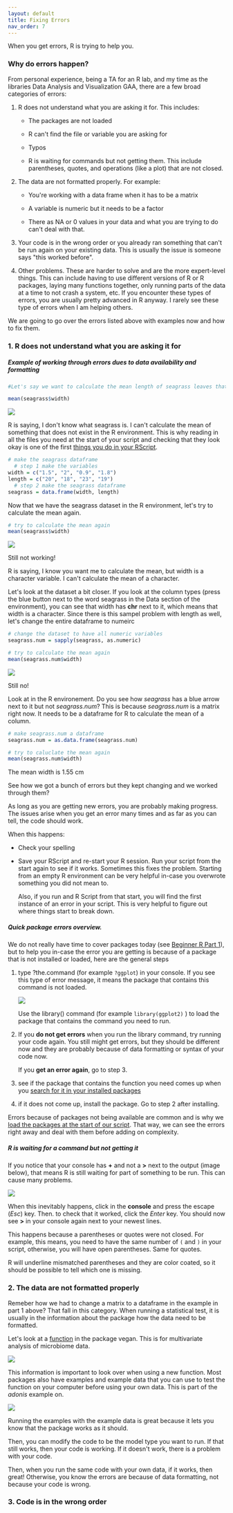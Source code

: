 ```yaml
---
layout: default
title: Fixing Errors
nav_order: 7
---
```


When you get errors, R is trying to help you.

### Why do errors happen?

From personal experience, being a TA for an R lab, and my time as the libraries Data Analysis and Visualization GAA, there are a few broad categories of errors:

1.  R does not understand what you are asking it for. This includes:

    -   The packages are not loaded

    -   R can't find the file or variable you are asking for

    -   Typos

    -   R is waiting for commands but not getting them. This include parentheses, quotes, and operations (like a plot) that are not closed.

2.  The data are not formatted properly. For example:

    -   You're working with a data frame when it has to be a matrix

    -   A variable is numeric but it needs to be a factor

    -   There as NA or 0 values in your data and what you are trying to do can't deal with that.

3.  Your code is in the wrong order or you already ran something that can't be run again on your existing data. This is usually the issue is someone says "this worked before".

4.  Other problems. These are harder to solve and are the more expert-level things. This can include having to use different versions of R or R packages, laying many functions together, only running parts of the data at a time to not crash a system, etc. If you encounter these types of errors, you are usually pretty advanced in R anyway. I rarely see these type of errors when I am helping others.

We are going to go over the errors listed above with examples now and how to fix them.

### 1. R does not understand what you are asking it for

##### Example of working through errors dues to data availability and formatting 

```r
#Let's say we want to calculate the mean length of seagrass leaves that we measured in a seagrass medow

mean(seagrass$width)
```

![](images/meanseagrass.png)

R is saying, I don't know what seagrass is. I can't calculate the mean of something that does not exist in the R environment. This is why reading in all the files you need at the start of your script and checking that they look okay is one of the first [things you do in your RScript](https://ubc-library-rc.github.io/Beginner_R_Part1/content/about_R.html).

```r
# make the seagrass dataframe 
  # step 1 make the variables
width = c("1.5", "2", "0.9", "1.8")
length = c("20", "18", "23", "19")
  # step 2 make the seagrass dataframe
seagrass = data.frame(width, length)
```

Now that we have the seagrass dataset in the R environment, let's try to calculate the mean again.

```r
# try to calculate the mean again
mean(seagrass$width)
```

![](images/mean_not_numeric.png)

Still not working!

R is saying, I know you want me to calculate the mean, but width is a character variable. I can't calculate the mean of a character.

Let's look at the dataset a bit closer. If you look at the column types (press the blue button next to the word seagrass in the Data section of the environment), you can see that width has **chr** next to it, which means that width is a character. Since there is this sampel problem with length as well, let's change the entire dataframe to numeirc

```r
# change the dataset to have all numeric variables 
seagrass.num = sapply(seagrass, as.numeric)

# try to calculate the mean again
mean(seagrass.num$width)
```

![](images/seagrass_atomic.png)

Still no!

Look at in the R environement. Do you see how *seagrass* has a blue arrow next to it but not *seagrass.num*? This is because *seagrass.num* is a matrix right now. It needs to be a dataframe for R to calculate the mean of a column.

```r
# make seagrass.num a dataframe
seagrass.num = as.data.frame(seagrass.num)

# try to caluclate the mean again
mean(seagrass.num$width)
```

The mean width is 1.55 cm

See how we got a bunch of errors but they kept changing and we worked through them?

As long as you are getting new errors, you are probably making progress. The issues arise when you get an error many times and as far as you can tell, the code should work.

When this happens:

-   Check your spelling

-   Save your RScript and re-start your R session. Run your script from the start again to see if it works. Sometimes this fixes the problem. Starting from an empty R environment can be very helpful in-case you overwrote something you did not mean to.

    Also, if you run and R Script from that start, you will find the first instance of an error in your script. This is very helpful to figure out where things start to break down.

##### Quick package errors overview. 

We do not really have time to cover packages today (see [Beginner R Part 1](https://ubc-library-rc.github.io/Beginner_R_Part1/)), but to help you in-case the error you are getting is because of a package that is not installed or loaded, here are the general steps

1.  type ?the.command (for example `?ggplot`) in your console. If you see this type of error message, it means the package that contains this command is not loaded.

    ![](images/no_ggplot.png)

    Use the library() command (for example `library(ggplot2)` ) to load the package that contains the command you need to run.

2.  If you **do not get errors** when you run the library command, try running your code again. You still might get errors, but they should be different now and they are probably because of data formatting or syntax of your code now.

    If you **get an error again**, go to step 3.

3.  see if the package that contains the function you need comes up when you [search for it in your installed packages](https://ubc-library-rc.github.io/Beginner_R_Part1/content/about_R.html#set-up-part-1-load-in-packages)

4.  if it does not come up, install the package. Go to step 2 after installing.

Errors because of packages not being available are common and is why we [load the packages at the start of our script](https://ubc-library-rc.github.io/Beginner_R_Part1/content/about_R.html#set-up-part-1-load-in-packages). That way, we can see the errors right away and deal with them before adding on complexity.

##### R is waiting for a command but not getting it 

If you notice that your console has **+** and not a **\>** next to the output (image below), that means R is still waiting for part of something to be run. This can cause many problems.

![](images/waiting_error.png)

When this inevitably happens, click in the **console** and press the escape (*Esc*) key. Then. to check that it worked, click the *Enter* key. You should now see **\>** in your console again next to your newest lines.

This happens because a parentheses or quotes were not closed. For example, this means, you need to have the same number of `(` and `)` in your script, otherwise, you will have open parentheses. Same for quotes.

R will underline mismatched parentheses and they are color coated, so it should be possible to tell which one is missing.

### 2. The data are not formatted properly

Remeber how we had to change a matrix to a dataframe in the example in part 1 above? That fall in this category. When running a statistical test, it is usually in the information about the package how the data need to be formatted.

Let's look at a [function](https://rdrr.io/rforge/vegan/man/adonis.html) in the package vegan. This is for multivariate analysis of microbiome data.

![](images/run_adonis.png)

This information is important to look over when using a new function. Most packages also have examples and example data that you can use to test the function on your computer before using your own data. This is part of the *adonis* example on.

![](images/cran-example.png)

Running the examples with the example data is great because it lets you know that the package works as it should.

Then, you can modify the code to be the model type you want to run. If that still works, then your code is working. If it doesn't work, there is a problem with your code.

Then, when you run the same code with your own data, if it works, then great! Otherwise, you know the errors are because of data formatting, not because your code is wrong.

### 3. Code is in the wrong order

### 
